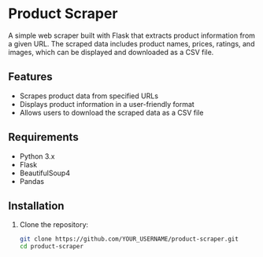 # Product Scraper

A simple web scraper built with Flask that extracts product information from a given URL. The scraped data includes product names, prices, ratings, and images, which can be displayed and downloaded as a CSV file.

## Features
- Scrapes product data from specified URLs
- Displays product information in a user-friendly format
- Allows users to download the scraped data as a CSV file

## Requirements
- Python 3.x
- Flask
- BeautifulSoup4
- Pandas

## Installation
1. Clone the repository:
   ```bash
   git clone https://github.com/YOUR_USERNAME/product-scraper.git
   cd product-scraper
